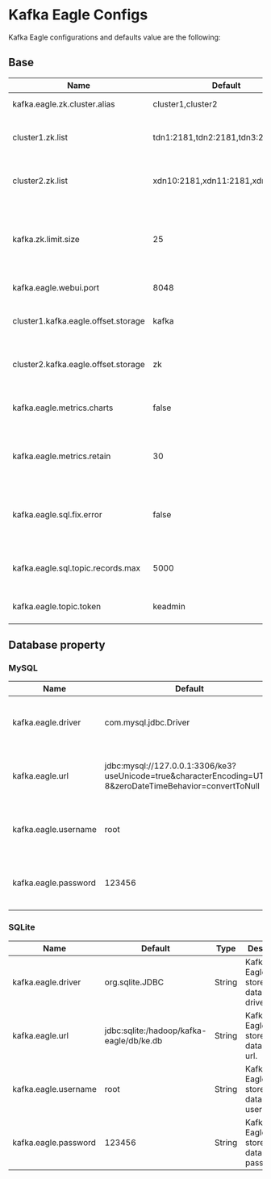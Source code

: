 # Kafka Eagle Configs

Kafka Eagle configurations and defaults value are the following:

## Base
| Name  | Default | Type | Describe |
| --  | -- | -- | -- |
|kafka.eagle.zk.cluster.alias|cluster1,cluster2|String|Multi-kafka cluser alias.|
|cluster1.zk.list|tdn1:2181,tdn2:2181,tdn3:2181|String|Kafka cluster1 zookeeper address.|
|cluster2.zk.list|xdn10:2181,xdn11:2181,xdn12:2181|String|Kafka cluster2 zookeeper address.|
|kafka.zk.limit.size|25|Int|Kafka Eagle maximum number of connections for the Zookeeper client.|
|kafka.eagle.webui.port|8048|Int|Kafka Eagle WebUI port.|
|cluster1.kafka.eagle.offset.storage|kafka|String|Kafka offsets stored in kafka topic.|
|cluster2.kafka.eagle.offset.storage|zk|String|Kafka offsets stored in zookeeper.|
|kafka.eagle.metrics.charts|false|Boolean|Kafka Eagle default disable metrics.|
|kafka.eagle.metrics.retain|30|Int|Kafka Eagle default retain metrics data.|
|kafka.eagle.sql.fix.error|false|Boolean|Kafka Eagle default disable fixed kafka sql query error.|
|kafka.eagle.sql.topic.records.max|5000|Long|Kafka Eagle SQL query topic max records.|
|kafka.eagle.topic.token|keadmin|String|Kafka Eagle delete topic token.|


## Database property

### MySQL
| Name  | Default | Type | Describe |
| --  | -- | -- | -- |
|kafka.eagle.driver|com.mysql.jdbc.Driver|String|Kafka Eagle store database driver.|
|kafka.eagle.url|jdbc:mysql://127.0.0.1:3306/ke3?useUnicode=true&characterEncoding=UTF-8&zeroDateTimeBehavior=convertToNull|String|Kafka Eagle store database url.|
|kafka.eagle.username|root|String|Kafka Eagle store database username.|
|kafka.eagle.password|123456|String|Kafka Eagle store database password.|

### SQLite
| Name  | Default | Type | Describe |
| --  | -- | -- | -- |
|kafka.eagle.driver|org.sqlite.JDBC|String|Kafka Eagle store database driver.|
|kafka.eagle.url|jdbc:sqlite:/hadoop/kafka-eagle/db/ke.db|String|Kafka Eagle store database url.|
|kafka.eagle.username|root|String|Kafka Eagle store database username.|
|kafka.eagle.password|123456|String|Kafka Eagle store database password.|
